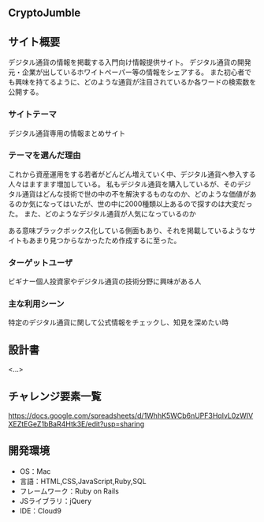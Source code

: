 ## CryptoJumble

## サイト概要
デジタル通貨の情報を掲載する入門向け情報提供サイト。
デジタル通貨の開発元・企業が出しているホワイトペーパー等の情報をシェアする。
また初心者でも興味を持てるように、どのような通貨が注目されているか各ワードの検索数を公開する。

### サイトテーマ
デジタル通貨専用の情報まとめサイト

### テーマを選んだ理由
これから資産運用をする若者がどんどん増えていく中、デジタル通貨へ参入する人々はますます増加している。
私もデジタル通貨を購入しているが、そのデジタル通貨はどんな技術で世の中の不を解決するものなのか、どのような価値があるのか気になってはいたが、世の中に2000種類以上あるので探すのは大変だった。
また、どのようなデジタル通貨が人気になっているのか

ある意味ブラックボックス化している側面もあり、それを掲載しているようなサイトもあまり見つからなかったため作成するに至った。

### ターゲットユーザ
ビギナー個人投資家やデジタル通貨の技術分野に興味がある人

### 主な利用シーン
特定のデジタル通貨に関して公式情報をチェックし、知見を深めたい時

## 設計書
<...>

## チャレンジ要素一覧
https://docs.google.com/spreadsheets/d/1WhhK5WCb6nUPF3HqlvL0zWIVXEZtEGeZ1bBaR4Htk3E/edit?usp=sharing

## 開発環境
- OS：Mac
- 言語：HTML,CSS,JavaScript,Ruby,SQL
- フレームワーク：Ruby on Rails
- JSライブラリ：jQuery
- IDE：Cloud9

